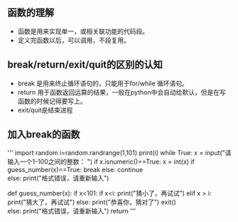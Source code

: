 ## 函数的理解
- 函数是用来实现单一，或相关联功能的代码段。
- 定义完函数以后，可以调用，不段复用。
## break/return/exit/quit的区别的认知
-  break 是用来终止循环语句的，只能用于for/while 循环语句。
-  return 用于函数返回运算的结果，一般在python中会自动给默认，但是在写函数的时候记得要写上。
-  exit/quit是结束进程
##  加入break的函数
'''
import random
i=random.randrange(1,101)
print(i)
while True:
    x = input("请输入一个1-100之间的整数： ")
    if x.isnumeric()==True:
        x = int(x)
        if guess_number(x)==True:
            break
        else:
            continue      
    else:
        print("格式错误，请重新输入")
    
        
def guess_number(x):
    if x<101:
        if x<i:
            print("猜小了，再试试")
        elif x > i:
            print("猜大了，再试试")
        else:
            print("恭喜你，猜对了")
            exit()           
    else:
        print("格式错误，请重新输入")
    return
'''